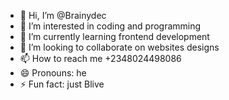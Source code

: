 - 👋 Hi, I’m @Brainydec
- 👀 I’m interested in coding and programming
- 🌱 I’m currently learning frontend development
- 💞️ I’m looking to collaborate on websites designs
- 📫 How to reach me +2348024498086
- 😄 Pronouns: he
- ⚡ Fun fact: just Blive

<!---
Brainydec/Brainydec is a ✨ special ✨ repository because its `README.md` (this file) appears on your GitHub profile.
You can click the Preview link to take a look at your changes.
--->
